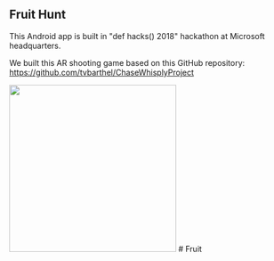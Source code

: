## Fruit Hunt

This Android app is built in "def hacks() 2018" hackathon at Microsoft headquarters.

We built this AR shooting game based on this GitHub repository:
https://github.com/tvbarthel/ChaseWhisplyProject

<img src="https://user-images.githubusercontent.com/23665164/43996887-c3d6cb0e-9d81-11e8-865d-5c93f1144d5c.png" data-canonical-src="https://gyazo.com/eb5c5741b6a9a16c692170a41a49c858.png" width="300" />
# Fruit
